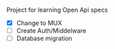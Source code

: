 Project for learning Open Api specs

- [x] Change to MUX
- [ ] Create Auth/Middelware
- [ ] Database migration    